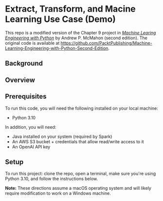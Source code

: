 # Extract, Transform, and Macine Learning Use Case (Demo)

This repo is a modified version of the Chapter 9 project in [_Machine Learing Engineering with Python_](https://bookshop.org/p/books/machine-learning-engineering-with-python-second-edition-manage-the-lifecycle-of-machine-learning-models-using-mlops-with-practical-examples-andrew-mcm/20564864?ean=9781837631964) by Andrew P. McMahon (second edition). The original code is available at https://github.com/PacktPublishing/Machine-Learning-Engineering-with-Python-Second-Edition.


## Background


## Overview


## Prerequisites

To run this code, you will need the following installed on your local machine:

* Python 3.10

In addition, you will need:

* Java installed on your system (required by Spark)
* An AWS S3 bucket + credentials that allow read/write access to it
* An OpenAI API key


## Setup

To run this project: clone the repo, open a terminal, make sure you're using Python 3.10, and follow the instructions below.

**Note:** These directions assume a macOS operating system and will likely require modification to work on a Windows machine.
